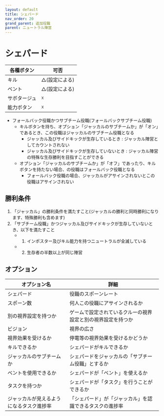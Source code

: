```yaml
---
layout: default
title: シェパード
nav_order: 20
grand_parent: 追加役職
parent: ニュートラル陣営
---
```



# シェパード

|  各種ボタン |  可否  |
| ---- | ---- |
|  キル  | △(設定による) |
|  ベント  | △(設定による) |
|  サボタージュ  | ☓ |
|  能力ボタン  | ☓ |

- フォールバック役職かつサブチーム役職(フォールバックサブチーム役職)
  - キルボタンを持ち、オプション「ジャッカルのサブチームか」が「オン」であるとき、この役職はジャッカルのサブチーム役職となる
    - ジャッカル及びサイドキックが生存しているとき : ジャッカル陣営としてカウントされない　
    - ジャッカル及びサイドキックが生存していないとき : ジャッカル陣営の特殊な生存勝利を目指すことができる
  - オプション「ジャッカルのサブチームか」が「オフ」であったり、キルボタンを持たない場合、の役職はフォールバック役職となる
    - フォールバック役職の場合、ジャッカルがアサインされないとこの役職はアサインされない

## 勝利条件
1. 「ジャッカル」の勝利条件を満たすこと(ジャッカルの勝利と同時勝利になります、特殊勝利も含めます)
2. 「サブチーム役職」かつジャッカル及びサイドキックが生存していないとき、以下を満たすこと
   - 1. インポスター及びキル能力を持つニュートラルが全滅している
   - 2. 生存者の半数以上が同じ陣営

## オプション

|  オプション名 |  詳細  |
| ---- | ---- |
|  シェパード  | 役職のスポーンレート |
|  スポーン数  | 何人この役職にアサインされるか |
|  別の視界設定を持つか  |  ゲームで設定されているクルーの視界設定と別の視界設定を持つか  |
|  ビジョン  |  視界の広さ  |
|  視界効果を受けるか  |  停電等の視界効果を受けるかどうか  |
|  キルできるか  |  シェパードがキルできるか  |
|  ジャッカルのサブチームか  |  シェパードをジャッカルの「サブチーム役職」とするか  |
| ベントを使用できるか | シェパードが「ベント」を使えるか |
| タスクを持つか | シェパードが「タスク」を行うことができるか |
| ジャッカルが見えるようになるタスク進捗率  | 「シェパード」が「ジャッカル」を認識できるタスクの進捗率  |
